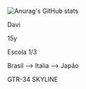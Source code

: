 ![Anurag's GitHub stats](https://github-readme-stats.vercel.app/api?username=davizanella&show_icons=true&theme=dark)



Davi



15y




Escola 1/3



Brasil --> Italia --> Japão 



GTR-34 SKYLINE
